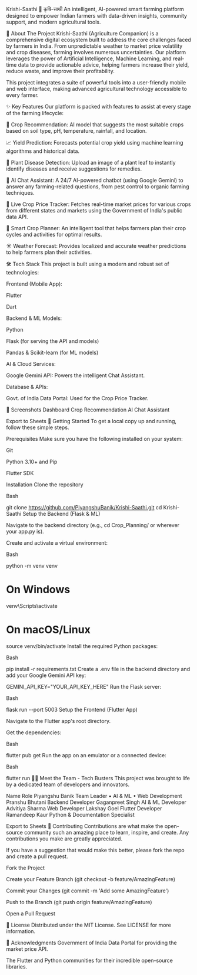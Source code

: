 Krishi-Saathi 🌱 कृषि-साथी
An intelligent, AI-powered smart farming platform designed to empower Indian farmers with data-driven insights, community support, and modern agricultural tools.

🌾 About The Project
Krishi-Saathi (Agriculture Companion) is a comprehensive digital ecosystem built to address the core challenges faced by farmers in India. From unpredictable weather to market price volatility and crop diseases, farming involves numerous uncertainties. Our platform leverages the power of Artificial Intelligence, Machine Learning, and real-time data to provide actionable advice, helping farmers increase their yield, reduce waste, and improve their profitability.

This project integrates a suite of powerful tools into a user-friendly mobile and web interface, making advanced agricultural technology accessible to every farmer.

✨ Key Features
Our platform is packed with features to assist at every stage of the farming lifecycle:

🌱 Crop Recommendation: AI model that suggests the most suitable crops based on soil type, pH, temperature, rainfall, and location.

📈 Yield Prediction: Forecasts potential crop yield using machine learning algorithms and historical data.

🦠 Plant Disease Detection: Upload an image of a plant leaf to instantly identify diseases and receive suggestions for remedies.

💬 AI Chat Assistant: A 24/7 AI-powered chatbot (using Google Gemini) to answer any farming-related questions, from pest control to organic farming techniques.

💸 Live Crop Price Tracker: Fetches real-time market prices for various crops from different states and markets using the Government of India's public data API.

📅 Smart Crop Planner: An intelligent tool that helps farmers plan their crop cycles and activities for optimal results.

☀️ Weather Forecast: Provides localized and accurate weather predictions to help farmers plan their activities.

🛠️ Tech Stack
This project is built using a modern and robust set of technologies:

Frontend (Mobile App):

Flutter

Dart

Backend & ML Models:

Python

Flask (for serving the API and models)

Pandas & Scikit-learn (for ML models)

AI & Cloud Services:

Google Gemini API: Powers the intelligent Chat Assistant.

Database & APIs:

Govt. of India Data Portal: Used for the Crop Price Tracker.

📸 Screenshots
Dashboard	Crop Recommendation	AI Chat Assistant

Export to Sheets
🚀 Getting Started
To get a local copy up and running, follow these simple steps.

Prerequisites
Make sure you have the following installed on your system:

Git

Python 3.10+ and Pip

Flutter SDK

Installation
Clone the repository

Bash

git clone https://github.com/PiyangshuBanik/Krishi-Saathi.git
cd Krishi-Saathi
Setup the Backend (Flask & ML)

Navigate to the backend directory (e.g., cd Crop_Planning/ or wherever your app.py is).

Create and activate a virtual environment:

Bash

python -m venv venv
# On Windows
venv\Scripts\activate
# On macOS/Linux
source venv/bin/activate
Install the required Python packages:

Bash

pip install -r requirements.txt
Create a .env file in the backend directory and add your Google Gemini API key:

GEMINI_API_KEY="YOUR_API_KEY_HERE"
Run the Flask server:

Bash

flask run --port 5003
Setup the Frontend (Flutter App)

Navigate to the Flutter app's root directory.

Get the dependencies:

Bash

flutter pub get
Run the app on an emulator or a connected device:

Bash

flutter run
👨‍💻 Meet the Team - Tech Busters
This project was brought to life by a dedicated team of developers and innovators.

Name	Role
Piyangshu Banik	Team Leader • AI & ML • Web Development
Pranshu Bhutani	Backend Developer
Gaganpreet Singh	AI & ML Developer
Advitiya Sharma	Web Developer
Lakshay Goel	Flutter Developer
Ramandeep Kaur	Python & Documentation Specialist

Export to Sheets
🤝 Contributing
Contributions are what make the open-source community such an amazing place to learn, inspire, and create. Any contributions you make are greatly appreciated.

If you have a suggestion that would make this better, please fork the repo and create a pull request.

Fork the Project

Create your Feature Branch (git checkout -b feature/AmazingFeature)

Commit your Changes (git commit -m 'Add some AmazingFeature')

Push to the Branch (git push origin feature/AmazingFeature)

Open a Pull Request

📄 License
Distributed under the MIT License. See LICENSE for more information.

🙏 Acknowledgments
Government of India Data Portal for providing the market price API.

The Flutter and Python communities for their incredible open-source libraries.